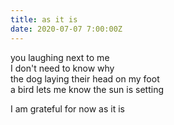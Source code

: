 ```yaml
---
title: as it is
date: 2020-07-07 7:00:00Z
---
```


you laughing next to me  
I don't need to know why  
the dog laying their head on my foot  
a bird lets me know the sun is setting  

I am grateful for now as it is  
